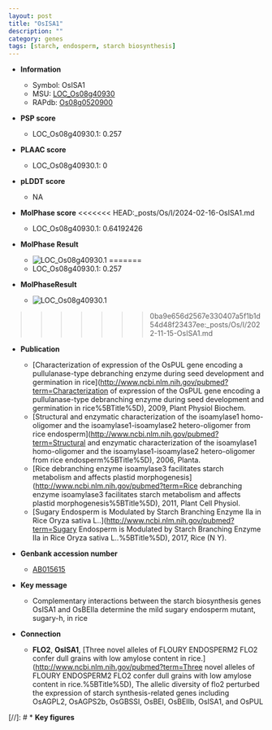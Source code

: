 ```yaml
---
layout: post
title: "OsISA1"
description: ""
category: genes
tags: [starch, endosperm, starch biosynthesis]
---
```


* **Information**  
    + Symbol: OsISA1  
    + MSU: [LOC_Os08g40930](http://rice.plantbiology.msu.edu/cgi-bin/ORF_infopage.cgi?orf=LOC_Os08g40930)  
    + RAPdb: [Os08g0520900](http://rapdb.dna.affrc.go.jp/viewer/gbrowse_details/irgsp1?name=Os08g0520900)  

* **PSP score**  
    + LOC_Os08g40930.1: 0.257 

* **PLAAC score**  
    + LOC_Os08g40930.1: 0 

* **pLDDT score**
    + NA


* **MolPhase score**
<<<<<<< HEAD:_posts/Os/I/2024-02-16-OsISA1.md
    + LOC_Os08g40930.1: 0.64192426

* **MolPhase Result**
    + ![LOC_Os08g40930.1](https://304243504.github.io/Pictures/LOC_Os08g/LOC_Os08g40930.1.png)
=======
    + LOC_Os08g40930.1: 0.257

* **MolPhaseResult**
    + ![LOC_Os08g40930.1](https://ricepsp.github.io/pictures/LOC_Os08g/LOC_Os08g40930.1.png)
>>>>>>> 0ba9e656d2567e330407a5f1b1d54d48f23437ee:_posts/Os/I/2022-11-15-OsISA1.md

* **Publication**  
    + [Characterization of expression of the OsPUL gene encoding a pullulanase-type debranching enzyme during seed development and germination in rice](http://www.ncbi.nlm.nih.gov/pubmed?term=Characterization of expression of the OsPUL gene encoding a pullulanase-type debranching enzyme during seed development and germination in rice%5BTitle%5D), 2009, Plant Physiol Biochem.
    + [Structural and enzymatic characterization of the isoamylase1 homo-oligomer and the isoamylase1-isoamylase2 hetero-oligomer from rice endosperm](http://www.ncbi.nlm.nih.gov/pubmed?term=Structural and enzymatic characterization of the isoamylase1 homo-oligomer and the isoamylase1-isoamylase2 hetero-oligomer from rice endosperm%5BTitle%5D), 2006, Planta.
    + [Rice debranching enzyme isoamylase3 facilitates starch metabolism and affects plastid morphogenesis](http://www.ncbi.nlm.nih.gov/pubmed?term=Rice debranching enzyme isoamylase3 facilitates starch metabolism and affects plastid morphogenesis%5BTitle%5D), 2011, Plant Cell Physiol.
    + [Sugary Endosperm is Modulated by Starch Branching Enzyme IIa in Rice Oryza sativa L..](http://www.ncbi.nlm.nih.gov/pubmed?term=Sugary Endosperm is Modulated by Starch Branching Enzyme IIa in Rice Oryza sativa L..%5BTitle%5D), 2017, Rice (N Y).

* **Genbank accession number**  
    + [AB015615](http://www.ncbi.nlm.nih.gov/nuccore/AB015615)

* **Key message**  
    + Complementary interactions between the starch biosynthesis genes OsISA1 and OsBEIIa determine the mild sugary endosperm mutant, sugary-h, in rice

* **Connection**  
    + __FLO2__, __OsISA1__, [Three novel alleles of FLOURY ENDOSPERM2 FLO2 confer dull grains with low amylose content in rice.](http://www.ncbi.nlm.nih.gov/pubmed?term=Three novel alleles of FLOURY ENDOSPERM2 FLO2 confer dull grains with low amylose content in rice.%5BTitle%5D), The allelic diversity of flo2 perturbed the expression of starch synthesis-related genes including OsAGPL2, OsAGPS2b, OsGBSSI, OsBEI, OsBEIIb, OsISA1, and OsPUL

[//]: # * **Key figures**  


